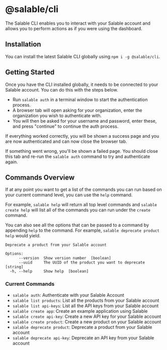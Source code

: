 # @salable/cli

The Salable CLI enables you to interact with your Salable account and allows you to perform actions as if you were using the dashboard.

## Installation

You can install the latest Salable CLI globally using `npm i -g @salable/cli`.

## Getting Started

Once you have the CLI installed globally, it needs to be connected to your Salable account. You can do this with the steps below.

- Run `salable auth` in a terminal window to start the authentication process.
- A browser tab will open asking for your organization, enter the organization you wish to authenticate with.
- You will then be asked for your username and password, enter these, and press "continue" to continue the auth process.

If everything worked correctly, you will be shown a success page and you are now authenticated and can now close the browser tab.

If something went wrong, you'll be shown a failed page. You should close this tab and re-run the `salable auth` command to try and authenticate again.

## Commands Overview

If at any point you want to get a list of the commands you can run based on your current command level, you can use the `help` command.

For example, `salable help` will return all top level commands and `salable create help` will list all of the commands you can run under the `create` command.

You can also see all the options that can be passed to a command by appending `help` to the command. For example, `salable deprecate product help` would yield.

```
Deprecate a product from your Salable account

Options:
      --version  Show version number  [boolean]
      --uuid     The UUID of the product you want to deprecate  [string]
  -h, --help     Show help  [boolean]
```

### Current Commands

- `salable auth`: Authenticate with your Salable Account
- `salable list products`: List all the products from your Salable account
- `salable list api-keys`: List all the API keys from your Salable account
- `salable create app`: Create an example application using Salable
- `salable create api-key`: Create a new API key for your Salable account
- `salable create product`: Create a new product on your Salable account
- `salable deprecate product`: Deprecate a product from your Salable account
- `salable deprecate api-key`: Deprecate an API key from your Salable account
